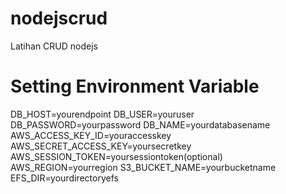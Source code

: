 # nodejscrud
Latihan CRUD nodejs

# Setting  Environment Variable
DB_HOST=yourendpoint
DB_USER=youruser
DB_PASSWORD=yourpassword
DB_NAME=yourdatabasename
AWS_ACCESS_KEY_ID=youraccesskey
AWS_SECRET_ACCESS_KEY=yoursecretkey
AWS_SESSION_TOKEN=yoursessiontoken(optional)
AWS_REGION=yourregion
S3_BUCKET_NAME=yourbucketname 
EFS_DIR=yourdirectoryefs
